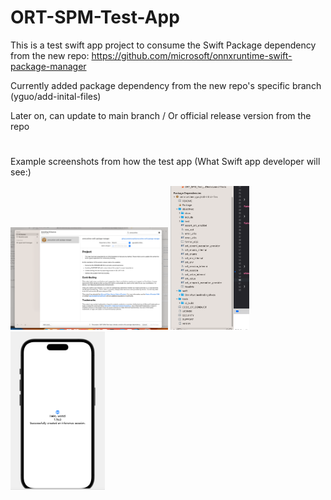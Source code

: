 # ORT-SPM-Test-App

This is a test swift app project to consume the Swift Package dependency from the new repo:
https://github.com/microsoft/onnxruntime-swift-package-manager

Currently added package dependency from the new repo's specific branch (yguo/add-inital-files)

Later on, can update to main branch / Or official release version from the repo

#
Example screenshots from how the test app (What Swift app developer will see:)

<img width=50% src="images/Screenshot 2023-07-17 at 1.41.39 PM.png" alt="Screenshot_1" />

<img width=25% src="images/Screenshot 2023-07-17 at 1.42.02 PM.png" alt="Screenshot_2" />

<img width=30% src="images/Screenshot 2023-07-17 at 1.47.00 PM.png" alt="Screenshot_2" />
